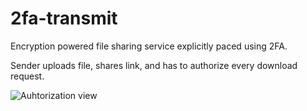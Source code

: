 # 2fa-transmit

Encryption powered file sharing service explicitly paced using 2FA. 

Sender uploads file, shares link, and has to authorize every download request.

![Auhtorization view](http://imgur.com/HwbyMgH.png)
